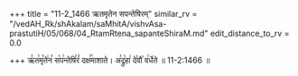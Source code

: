 +++
title = "11-2_1466 ऋतमृतेन सपन्तेषिरम्"
similar_rv = "/vedAH_Rk/shAkalam/saMhitA/vishvAsa-prastutiH/05/068/04_RtamRtena_sapanteShiraM.md"
edit_distance_to_rv = 0.0

+++
ऋ꣣त꣢मृ꣣ते꣢न꣣ स꣡प꣢न्तेषि꣣रं꣡ दक्ष꣢꣯माशाते। अ꣣द्रु꣡हा꣢ दे꣣वौ꣡ व꣢र्धेते ॥ 11-2:1466 ॥

<div class="js_include " url="/vedAH_Rk/shAkalam/saMhitA/vishvAsa-prastutiH/05/068/04_RtamRtena_sapanteShiraM.md"  newLevelForH1="2" title="विश्वास-शाकल-प्रस्तुतिः"  > </div>